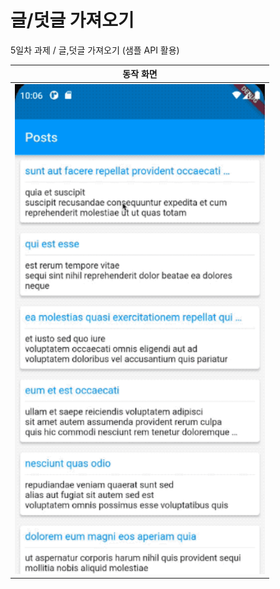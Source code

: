 # 글/덧글 가져오기

5일차 과제 / 글,덧글 가져오기 (샘플 API 활용)

| 동작 화면 |
| --------------------------------------------------------|
| <img src="preview.gif" alt="동작 화면" width="400">      |
